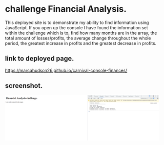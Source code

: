 # challenge Financial Analysis.

This deployed site is to demonstrate my ability to find information using JavaScript. If you open up the console I have found the information set within the challenge which is to, find how many months are in the array, the total amount of losses/profits, the average change throughout the whole period, the greatest increase in profits and the greatest decrease in profits.

## link to deployed page.

https://marcahudson26.github.io/carnival-console-finances/

## screenshot.
 
![screenshot](./images/screenshot.png)